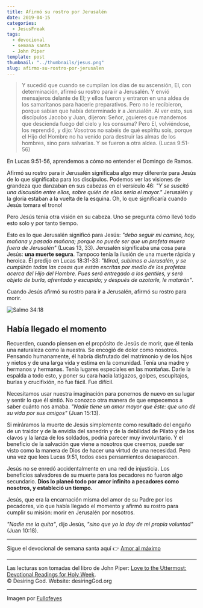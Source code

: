 ```yaml
---
title: Afirmó su rostro por Jerusalén
date: 2019-04-15
categories:
  - JesusFreak
tags:
  - devocional
  - semana santa
  - John Piper
template: post
thumbnail: "../thumbnails/jesus.png"
slug: afirmo-su-rostro-por-jerusalen
---
```


> Y sucedió que cuando se cumplían los días de su ascensión, El, con determinación, afirmó su rostro para ir a Jerusalén. Y envió mensajeros delante de El; y ellos fueron y entraron en una aldea de los samaritanos para hacerle preparativos. Pero no le recibieron, porque sabían que había determinado ir a Jerusalén. Al ver esto, sus discípulos Jacobo y Juan, dijeron: Señor, ¿quieres que mandemos que descienda fuego del cielo y los consuma? Pero El, volviéndose, los reprendió, y dijo: Vosotros no sabéis de qué espíritu sois, porque el Hijo del Hombre no ha venido para destruir las almas de los hombres, sino para salvarlas. Y se fueron a otra aldea. (Lucas 9:51-56)

En Lucas 9:51-56, aprendemos a cómo no entender el Domingo de Ramos.

Afirmó su rostro para ir Jerusalén significaba algo muy diferente para Jesús de lo que significaba para los discípulos. Podemos ver las visiones de grandeza que danzaban en sus cabezas en el versículo 46: _"Y se suscitó una discusión entre ellos, sobre quién de ellos sería el mayor."_ Jerusalén y la gloria estaban a la vuelta de la esquina. Oh, lo que significaría cuando Jesús tomara el trono!

Pero Jesús tenía otra visión en su cabeza. Uno se pregunta cómo llevó todo esto solo y por tanto tiempo.

Esto es lo que Jerusalén significó para Jesús: _"debo seguir mi camino, hoy, mañana y pasado mañana; porque no puede ser que un profeta muera fuera de Jerusalén"_ (Lucas 13, 33). Jerusalén significaba una cosa para Jesús: **una muerte segura**. Tampoco tenía la ilusión de una muerte rápida y heroica. Él predijo en Lucas 18:31-33: _"Mirad, subimos a Jerusalén, y se cumplirán todas las cosas que están escritas por medio de los profetas acerca del Hijo del Hombre. Pues será entregado a los gentiles, y será objeto de burla, afrentado y escupido; y después de azotarle, le matarán"_.

Cuando Jesús afirmó su rostro para ir a Jerusalén, afirmó su rostro para morir.

![Salmo 34:18](https://i.imgur.com/vOvkv7U.jpg)

## Había llegado el momento

Recuerden, cuando piensen en el propósito de Jesús de morir, que él tenía una naturaleza como la nuestra. Se encogió de dolor como nosotros. Pensando humanamente, él habría disfrutado del matrimonio y de los hijos y nietos y de una larga vida y estima en la comunidad. Tenía una madre y hermanos y hermanas. Tenía lugares especiales en las montañas. Darle la espalda a todo esto, y poner su cara hacia latigazos, golpes, escupitajos, burlas y crucifixión, no fue fácil. Fue difícil.

Necesitamos usar nuestra imaginación para ponernos de nuevo en su lugar y sentir lo que él sintió. No conozco otra manera de que empecemos a saber cuánto nos amaba. _"Nadie tiene un amor mayor que éste: que uno dé su vida por sus amigos"_ (Juan 15:13).

Si miráramos la muerte de Jesús simplemente como resultado del engaño de un traidor y de la envidia del sanedrín y de la debilidad de Pilato y de los clavos y la lanza de los soldados, podría parecer muy involuntario. Y el beneficio de la salvación que viene a nosotros que creemos, puede ser visto como la manera de Dios de hacer una virtud de una necesidad. Pero una vez que lees Lucas 9:51, todos esos pensamientos desaparecen.

Jesús no se enredó accidentalmente en una red de injusticia. Los beneficios salvadores de su muerte para los pecadores no fueron algo secundario. **Dios lo planeó todo por amor infinito a pecadores como nosotros, y estableció un tiempo.**

Jesús, que era la encarnación misma del amor de su Padre por los pecadores, vio que había llegado el momento y afirmó su rostro para cumplir su misión: morir en Jerusalén por nosotros.

_"Nadie me la quita"_, dijo Jesús, _"sino que yo la doy de mi propia voluntad"_ (Juan 10:18).

---

Sigue el devocional de semana santa aquí 👉 [Amor al máximo](/amor-al-maximo)

---

Las lecturas son tomadas del libro de John Piper: [Love to the Uttermost: Devotional Readings for Holy Week](https://www.desiringgod.org/books/love-to-the-uttermost).<br>
© Desiring God. Website: desiringGod.org

---

Imagen por [Fullofeyes](https://www.fullofeyes.com/project/psalm-3418/)
